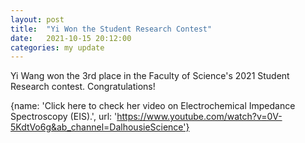 ```yaml
---
layout: post
title:  "Yi Won the Student Research Contest"
date:   2021-10-15 20:12:00 
categories: my update
---
```

Yi Wang won the 3rd place in the Faculty of Science's 2021 Student Research contest. Congratulations! 

{name: 'Click here to check her video on Electrochemical Impedance Spectroscopy (EIS).', url: 'https://www.youtube.com/watch?v=0V-5KdtVo6g&ab_channel=DalhousieScience'}

